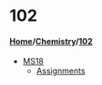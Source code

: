 # 102
#### [Home](../..)\/[Chemistry](..)\/[102]()
- [MS18](MS18)
    - [Assignments](MS18/Assignments)

